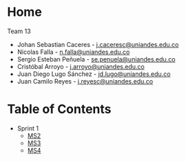 # Home
Team 13
* Johan Sebastian Caceres - j.caceresc@uniandes.edu.co
* Nicolas Falla - n.falla@uniandes.edu.co
* Sergio Esteban Peñuela - se.penuela@uniandes.edu.co
* Cristóbal Arroyo - j.arroyo@uniandes.edu.co
* Juan Diego Lugo Sánchez - jd.lugo@uniandes.edu.co
* Juan Camilo Reyes - j.reyesc@uniandes.edu.co

# Table of Contents

* Sprint 1
  * [MS2](./sprint-1/MS2.md)
  * [MS3](./sprint-1/MS3.md)
  * [MS4](./sprint-1/MS4.md)
